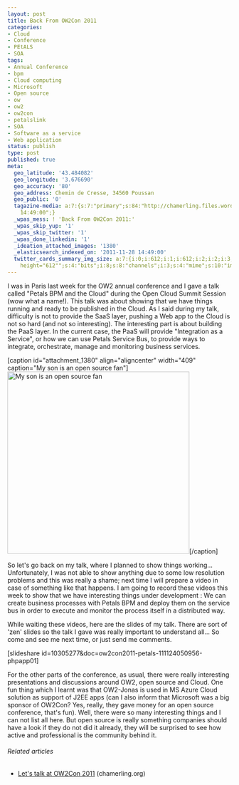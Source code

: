 ```yaml
---
layout: post
title: Back From OW2Con 2011
categories:
- Cloud
- Conference
- PEtALS
- SOA
tags:
- Annual Conference
- bpm
- Cloud computing
- Microsoft
- Open source
- ow
- ow2
- ow2con
- petalslink
- SOA
- Software as a service
- Web application
status: publish
type: post
published: true
meta:
  geo_latitude: '43.484082'
  geo_longitude: '3.676690'
  geo_accuracy: '80'
  geo_address: Chemin de Cresse, 34560 Poussan
  geo_public: '0'
  tagazine-media: a:7:{s:7:"primary";s:84:"http://chamerling.files.wordpress.com/2011/11/f2b859fc179f11e1abb01231381b65e3_7.jpg";s:6:"images";a:1:{s:84:"http://chamerling.files.wordpress.com/2011/11/f2b859fc179f11e1abb01231381b65e3_7.jpg";a:6:{s:8:"file_url";s:84:"http://chamerling.files.wordpress.com/2011/11/f2b859fc179f11e1abb01231381b65e3_7.jpg";s:5:"width";s:3:"612";s:6:"height";s:3:"612";s:4:"type";s:5:"image";s:4:"area";s:6:"374544";s:9:"file_path";s:0:"";}}s:6:"videos";a:0:{}s:11:"image_count";s:1:"1";s:6:"author";s:7:"3303881";s:7:"blog_id";s:7:"3069558";s:9:"mod_stamp";s:19:"2011-11-28
    14:49:00";}
  _wpas_mess: ! 'Back From OW2Con 2011:'
  _wpas_skip_yup: '1'
  _wpas_skip_twitter: '1'
  _wpas_done_linkedin: '1'
  _ideation_attached_images: '1380'
  _elasticsearch_indexed_on: '2011-11-28 14:49:00'
  twitter_cards_summary_img_size: a:7:{i:0;i:612;i:1;i:612;i:2;i:2;i:3;s:24:"width="612"
    height="612"";s:4:"bits";i:8;s:8:"channels";i:3;s:4:"mime";s:10:"image/jpeg";}
---
```

I was in Paris last week for the OW2 annual conference and I gave a talk called "Petals BPM and the Cloud" during the Open Cloud Summit Session (wow what a name!). This talk was about showing that we have things running and ready to be published in the Cloud. As I said during my talk, difficulty is not to provide the SaaS layer, pushing a Web app to the Cloud is not so hard (and not so interesting). The interesting part is about building the PaaS layer. In the current case, the PaaS will provide "Integration as a Service", or how we can use Petals Service Bus, to provide ways to integrate, orchestrate, manage and monitoring business services.

[caption id="attachment_1380" align="aligncenter" width="409" caption="My son is an open source fan"]<img class=" wp-image-1380 " title="My son is an open source fan" src="http://chamerling.files.wordpress.com/2011/11/f2b859fc179f11e1abb01231381b65e3_7.jpg" alt="My son is an open source fan" width="409" height="409" />[/caption]

So let's go back on my talk, where I planned to show things working... Unfortunately, I was not able to show anything due to some low resolution problems and this was really a shame; next time I will prepare a video in case of something like that happens. I am going to record these videos this week to show that we have interesting things under development : We can create business processes with Petals BPM and deploy them on the service bus in order to execute and monitor the process itself in a distributed way.

While waiting these videos, here are the slides of my talk. There are sort of 'zen' slides so the talk I gave was really important to understand all... So come and see me next time, or just send me comments.

[slideshare id=10305277&amp;doc=ow2con2011-petals-111124050956-phpapp01]

For the other parts of the conference, as usual, there were really interesting presentations and discussions around OW2, open source and Cloud. One fun thing which I learnt was that OW2-Jonas is used in MS Azure Cloud solution as support of J2EE apps (can I also inform that Microsoft was a big sponsor of OW2Con? Yes, really, they gave money for an open source conference, that's fun). Well, there were so many interesting things and I can not list all here. But open source is really something companies should have a look if they do not did it already, they will be surprised to see how active and professional is the community behind it.
<h6 class="zemanta-related-title" style="font-size:1em;">Related articles</h6>
<ul class="zemanta-article-ul">
	<li class="zemanta-article-ul-li"><a href="http://chamerling.org/2011/10/11/lets-talk-to-ow2con-2011/">Let's talk at OW2Con 2011</a> (chamerling.org)</li>
</ul>
